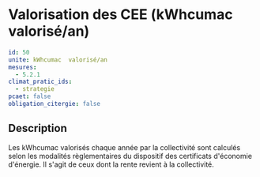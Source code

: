 # Valorisation des CEE (kWhcumac  valorisé/an)
```yaml
id: 50
unite: kWhcumac  valorisé/an
mesures:
  - 5.2.1
climat_pratic_ids:
  - strategie
pcaet: false
obligation_citergie: false
```
## Description
Les kWhcumac valorisés chaque année par la collectivité sont calculés selon les modalités règlementaires du dispositif des certificats d'économie d'énergie. Il s'agit de ceux dont la rente revient à la collectivité.


